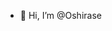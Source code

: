 - 👋 Hi, I’m @Oshirase

<!---
Oshirase/Oshirase is a ✨ special ✨ repository because its `README.md` (this file) appears on your GitHub profile.
You can click the Preview link to take a look at your changes.
--->
